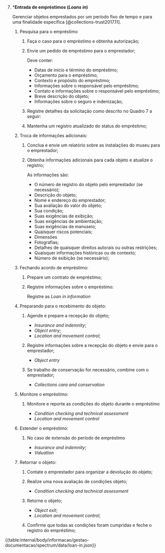 7.  \***Entrada de empréstimos (_Loans in_)**

    Gerenciar objetos emprestados por um período fixo de tempo e para uma finalidade específica [@collections-trust2017.11].

    1.  Pesquisa para o empréstimo

        1.  Faça o caso para o empréstimo e obtenha autorização;

        2.  Envie um pedido de empréstimo para o emprestador;

            Deve conter:

            - Datas de início e término do empréstimo;
            - Orçamento para o empréstimo;
            - Contexto e propósito do empréstimo;
            - Informações sobre o responsável pelo empréstimo;
            - Contato e informações sobre o responsável pelo empréstimo;
            - Breve descrição do objeto;
            - Informações sobre o seguro e indenização;

        3.  Registre detalhes da solicitação como descrito no Quadro 7 a seguir:

        4.  Mantenha um registro atualizado do status do empréstimo;

    2.  Troca de informações adicionais:

        1.  Conclua e envie um relatório sobre as instalações do museu para o emprestador;

        2.  Obtenha informações adicionais para cada objeto e atualize o registro;

            As informações são:

            - O número de registro do objeto pelo emprestador (se necessário);
            - Descrição do objeto;
            - Nome e endereço do emprestador;
            - Sua avaliação do valor do objeto;
            - Sua condição;
            - Suas exigências de exibição;
            - Suas exigências de ambientação;
            - Suas exigências de manuseio;
            - Quaisquer riscos potenciais;
            - Dimensões
            - Fotografias;
            - Detalhes de quaisquer direitos autorais ou outras restrições;
            - Quaisquer informações históricas ou de contexto;
            - Número de exibição (se necessário);

    3.  Fechando acordo de empréstimo:

        1.  Prepare um contrato de empréstimo;

        2.  Registre informações sobre o empréstimo:

            Registre as _Loan in information_

    4.  Preparando para o recebimento do objeto:

        1.  Agende e prepare a recepção do objeto;

            - _Insurance and indemnity_;
            - _Object entry_;
            - _Location and movement control_;

        2.  Registre informações sobre a recepção do objeto e envie para o emprestador;

            - _Object entry_

        3.  Se trabalho de conservação for necessário, combine com o emprestador;

            - _Collections cara and conservation_

    5.  Monitore o empréstimo:

        1.  Monitore e reporte as condições do objeto durante o empréstimo

            - _Condition checking and technical assessment_
            - _Location and movement control_

    6.  Estender o empréstimo:

        1.  No caso de extensão do período de empréstimo

            - _Insurance and indemnity_;
            - _Valuation_

    7.  Retornar o objeto:

        1.  Contate o emprestador para organizar a devolução do objeto;

        2.  Realize uma nova avaliação de condições objeto;

            - _Condition checking and technical assessment_

        3.  Retorne o objeto;

            - _Object exit_;
            - _Location and movement control_;

        4.  Confirme que todas as condições foram cumpridas e feche o registro do empréstimo;

{{table:internal/body/informacao/gestao-documentacao/spectrum/data/loan-in.json}}

